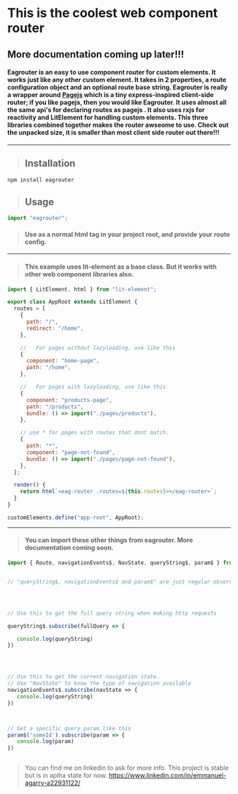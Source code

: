# This is the coolest web component router

## More documentation coming up later!!!

#### Eagrouter is an easy to use component router for custom elements. It works just like any other custom element. It takes in 2 properties, a route configuration object and an optional route base string. Eagrouter is really a wrapper around [Pagejs](https://github.com/visionmedia/page.js) which is a tiny express-inspired client-side router; if you like pagejs, then you would like Eagrouter. It uses almost all the same api's for declaring routes as pagejs . It also uses rxjs for reactivity and LitElement for handling custom elements. This three libraries combined together makes the router awseome to use. Check out the unpacked size, it is smaller than most client side router out there!!!

---

> ## Installation

<!-- Code blocks -->

```bash
npm install eagrouter

```

> ## Usage

```javascript
import "eagrouter";
```

> #### Use as a normal html tag in your project root, and provide your route config.

---

> #### This example uses lit-element as a base class. But it works with other web component libraries also.

```javascript
import { LitElement, html } from "lit-element";

export class AppRoot extends LitElement {
  routes = [
    {
      path: "/",
      redirect: "/home",
    },

    //   For pages without lazyloading, use like this
    {
      component: "home-page",
      path: "/home",
    },

    //   For pages with lazyloading, use like this
    {
      component: "products-page",
      path: "/products",
      bundle: () => import("./pages/products"),
    },

    // use * for pages with routes that dont match.
    {
      path: "*",
      component: "page-not-found",
      bundle: () => import("./pages/page-not-found"),
    },
  ];

  render() {
    return html`<eag-router .routes=${this.routes}></eag-router>`;
  }
}

customElements.define("app-root", AppRoot);
```

---

> #### You can import these other things from eagrouter. More documentation coming soon.

```javascript
import { Route, navigationEvents$, NavState, queryString$, param$ } from "eagrouter";
```

```javascript

// "queryString$, navigationEvents$ and param$" are just regular observables.




// Use this to get the full query string when making http requests 

queryString$.subscribe(fullQuery => {

   console.log(queryString)
})




// Use this to get the current navigation state. 
// Use "NavState" to know the type of navigation available
navigationEvents$.subscribe(navState => {
   console.log(queryString)
})



// Get a specific query param like this 
param$('someId').subscribe(param => {
   console.log(param)
})



```

> You can find me on linkedin to ask for more info. This project is stable but is in aplha state for now.
https://www.linkedin.com/in/emmanuel-agarry-a22931122/